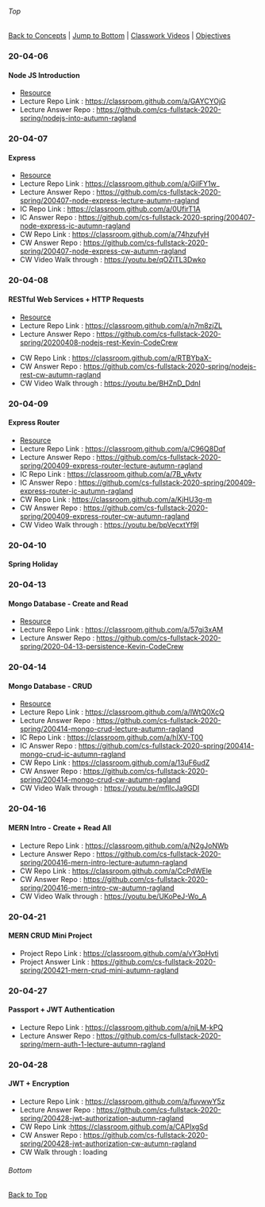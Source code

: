 ###### Top
[Back to Concepts](README.md) | [Jump to Bottom](#Bottom) | [Classwork Videos](https://docs.google.com/document/d/1hhYXnFPt4UIWrgrnPRNFe1RXDV5SbeGoO2_uObdtb5E/edit?usp=sharing) | [Objectives](https://docs.google.com/spreadsheets/d/1dXOJhl43W9BSCV0r_AibrY80EDG-x_wS6Qtt2ILz7vA/edit?usp=sharing)

### 20-04-06
#### Node JS Introduction
- [Resource](https://nodejs.org/en/docs/guides/getting-started-guide/)
- Lecture Repo Link : https://classroom.github.com/a/GAYCYOjG 
- Lecture Answer Repo : https://github.com/cs-fullstack-2020-spring/nodejs-into-autumn-ragland
<!-- - IC Repo Link : 
- IC Answer Repo : 
- CW Repo Link : 
- CW Answer Repo : 
- CW Video Walk through : -->

### 20-04-07
#### Express
- [Resource](https://developer.mozilla.org/en-US/docs/Learn/Server-side/Express_Nodejs/development_environment#Testing_your_Nodejs_and_NPM_installation)
- Lecture Repo Link :  https://classroom.github.com/a/GiIFY1w_ 
- Lecture Answer Repo :  https://github.com/cs-fullstack-2020-spring/200407-node-express-lecture-autumn-ragland
- IC Repo Link : https://classroom.github.com/a/0UfirT1A
- IC Answer Repo : https://github.com/cs-fullstack-2020-spring/200407-node-express-ic-autumn-ragland
- CW Repo Link : https://classroom.github.com/a/74hzufyH
- CW Answer Repo : https://github.com/cs-fullstack-2020-spring/200407-node-express-cw-autumn-ragland
- CW Video Walk through : https://youtu.be/qOZiTL3Dwko 

### 20-04-08
#### RESTful Web Services + HTTP Requests
- [Resource](https://docs.oracle.com/javaee/6/tutorial/doc/gijqy.html)
- Lecture Repo Link :  https://classroom.github.com/a/n7m8zjZL
- Lecture Answer Repo : https://github.com/cs-fullstack-2020-spring/20200408-nodejs-rest-Kevin-CodeCrew
<!-- - IC Repo Link : 
- IC Answer Repo :  -->
- CW Repo Link : https://classroom.github.com/a/RTBYbaX-
- CW Answer Repo : https://github.com/cs-fullstack-2020-spring/nodejs-rest-cw-autumn-ragland
- CW Video Walk through : https://youtu.be/BHZnD_DdnI

### 20-04-09
#### Express Router
- [Resource](https://developer.mozilla.org/en-US/docs/Learn/Server-side/Express_Nodejs/routes#Routes_primer)
- Lecture Repo Link :  https://classroom.github.com/a/C96Q8Dqf
- Lecture Answer Repo : https://github.com/cs-fullstack-2020-spring/200409-express-router-lecture-autumn-ragland
- IC Repo Link : https://classroom.github.com/a/7B_yAvtv
- IC Answer Repo : https://github.com/cs-fullstack-2020-spring/200409-express-router-ic-autumn-ragland
- CW Repo Link : https://classroom.github.com/a/KjHU3g-m
- CW Answer Repo : https://github.com/cs-fullstack-2020-spring/200409-express-router-cw-autumn-ragland
- CW Video Walk through : https://youtu.be/bpVecxtYf9I

### 20-04-10
#### Spring Holiday

### 20-04-13
#### Mongo Database - Create and Read
- [Resource](https://developer.mozilla.org/en-US/docs/Learn/Server-side/Express_Nodejs/routes#Routes_primer)
- Lecture Repo Link :  https://classroom.github.com/a/57gi3xAM
- Lecture Answer Repo : https://github.com/cs-fullstack-2020-spring/2020-04-13-persistence-Kevin-CodeCrew

### 20-04-14
#### Mongo Database - CRUD
- [Resource](https://developer.mozilla.org/en-US/docs/Learn/Server-side/Express_Nodejs/mongoose#Connecting_to_MongoDB)
- Lecture Repo Link :  https://classroom.github.com/a/lWtQ0XcQ
- Lecture Answer Repo : https://github.com/cs-fullstack-2020-spring/200414-mongo-crud-lecture-autumn-ragland
- IC Repo Link : https://classroom.github.com/a/hIXV-T00
- IC Answer Repo : https://github.com/cs-fullstack-2020-spring/200414-mongo-crud-ic-autumn-ragland
- CW Repo Link : https://classroom.github.com/a/13uF6udZ
- CW Answer Repo : https://github.com/cs-fullstack-2020-spring/200414-mongo-crud-cw-autumn-ragland
- CW Video Walk through : https://youtu.be/mflIcJa9GDI

### 20-04-16
#### MERN Intro - Create + Read All
- Lecture Repo Link :  https://classroom.github.com/a/N2gJoNWb
- Lecture Answer Repo : https://github.com/cs-fullstack-2020-spring/200416-mern-intro-lecture-autumn-ragland
- CW Repo Link : https://classroom.github.com/a/CcPdWEle
- CW Answer Repo : https://github.com/cs-fullstack-2020-spring/200416-mern-intro-cw-autumn-ragland
- CW Video Walk through : https://youtu.be/UKoPeJ-Wo_A

### 20-04-21
#### MERN CRUD Mini Project
- Project Repo Link : https://classroom.github.com/a/vY3pHyti
- Project Answer Link : https://github.com/cs-fullstack-2020-spring/200421-mern-crud-mini-autumn-ragland

### 20-04-27
#### Passport + JWT Authentication 
- Lecture Repo Link : https://classroom.github.com/a/njLM-kPQ
- Lecture Answer Repo : https://github.com/cs-fullstack-2020-spring/mern-auth-1-lecture-autumn-ragland

### 20-04-28
#### JWT + Encryption
- Lecture Repo Link : https://classroom.github.com/a/fuvwwY5z
- Lecture Answer Repo : https://github.com/cs-fullstack-2020-spring/200428-jwt-authorization-autumn-ragland
- CW Repo Link :https://classroom.github.com/a/CAPIxgSd
- CW Answer Repo : https://github.com/cs-fullstack-2020-spring/200428-jwt-authorization-cw-autumn-ragland
- CW Walk through : loading

###### Bottom
[Back to Top](#Top)
